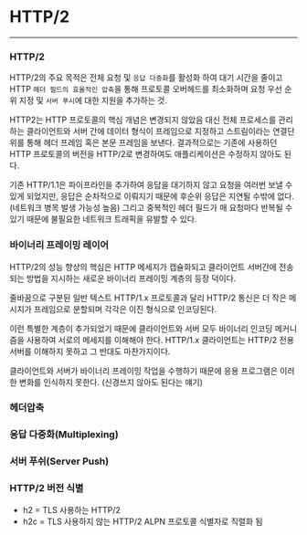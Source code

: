 # HTTP/2

---

### HTTP/2

HTTP/2의 주요 목적은 전체 요청 및 `응답 다중화`를 활성화 하여 대기 시간을 줄이고 HTTP `헤더 필드의 효율적인 압축`을 통해 프로토콜 오버헤드를 최소화하며 요청 우선 순위 지정 및 `서버 푸시`에 대한 지원을 추가하는 것.

HTTP2는 HTTP 프로토콜의 핵심 개념은 변경되지 않았음 대신 전체 프로세스를 관리하는 클라이언트와 서버 간에 데이터 형식이 프레임으로 지정하고 스트림이라는 연결단위를 통해 헤더 프레임 혹은 본문 프레임을 보낸다. 결과적으로는 기존에 사용하던 HTTP 프로토콜의 버전을 HTTP/2로 변경하여도 애플리케이션은 수정하지 않아도 된다.

기존 HTTP/1.1은 파이프라인을 추가하여 응답을 대기하지 않고 요청을 여러번 보낼 수 있게 되었지만, 응답은 순차적으로 이뤄지기 때문에 후순위 응답은 지연될 수밖에 없다. (네트워크 병목 발생 가능성 높음) 그리고 중복적인 헤더 필드가 매 요청마다 반복될 수 있기 때문에 불필요한 네트워크 트래픽을 유발할 수 있다.

### 바이너리 프레이밍 레이어

HTTP/2의 성능 향상의 핵심은 HTTP 메세지가 캡슐화되고 클라이언트 서버간에 전송되는 방법을 지시하는 새로운 바이너리 프레이밍 계층의 등장 덕이다.

줄바꿈으로 구분된 일반 텍스트 HTTP/1.x 프로토콜과 달리 HTTP/2 통신은 더 작은 메시지가 프레임으로 분할되며 각각은 이진 형식으로 인코딩된다.

이런 특별한 계층이 추가되었기 때문에 클라이언트와 서버 모두 바이너리 인코딩 메커니즘을 사용하여 서로의 메세지를 이해해야 한다. HTTP/1.x 클라이언트는 HTTP/2 전용 서버를 이해하지 못하고 그 반대도 마찬가지이다.

클라이언트와 서버가 바이너리 프레이밍 작업을 수행하기 때문에 응용 프로그램은 이러한 변화를 인식하지 못한다. (신경쓰지 않아도 된다는 얘기)

### 헤더압축

### 응답 다중화(Multiplexing)

### 서버 푸쉬(Server Push)

### HTTP/2 버전 식별

- h2 = TLS 사용하는 HTTP/2
- h2c = TLS 사용하지 않는 HTTP/2 ALPN 프로토콜 식별자로 직렬화 됨